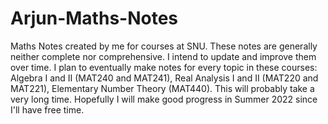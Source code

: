 # Arjun-Maths-Notes
Maths Notes created by me for courses at SNU. These notes are generally neither complete nor comprehensive. I intend to update and improve them over time.
I plan to eventually make notes for every topic in these courses: Algebra I and II (MAT240 and MAT241), Real Analysis I and II (MAT220 and MAT221), Elementary Number Theory (MAT440). This will probably take a very long time. Hopefully I will make good progress in Summer 2022 since I'll have free time.
